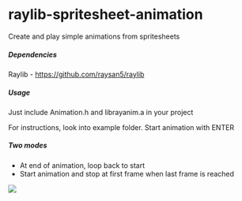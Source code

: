 # raylib-spritesheet-animation
Create and play simple animations from spritesheets

##### Dependencies
Raylib - https://github.com/raysan5/raylib

##### Usage
Just include Animation.h and librayanim.a in your project

For instructions, look into example folder. Start animation with ENTER

##### Two modes

- At end of animation, loop back to start
- Start animation and stop at first frame when last frame is reached

![](https://s9.gifyu.com/images/ezgif.com-crop3529788f4d593a0d.gif)